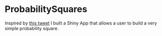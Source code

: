 # ProbabilitySquares

Inspired by [this tweet](https://twitter.com/PollsAndVotes/status/826619735152418816) I built a Shiny App that allows a user to build a very simple probability square.
